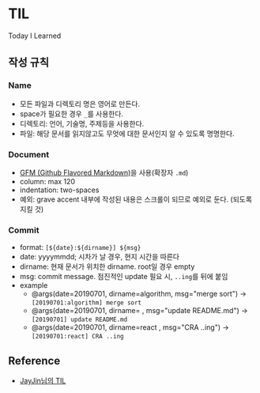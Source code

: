 # TIL
Today I Learned

## 작성 규칙

### Name
- 모든 파일과 디렉토리 명은 영어로 만든다.
- space가 필요한 경우 `_`를 사용한다.
- 디렉토리: 언어, 기술명, 주제등을 사용한다.
- 파일: 해당 문서를 읽지않고도 무엇에 대한 문서인지 알 수 있도록 명명한다.

### Document
- [GFM (Github Flavored Markdown)](https://help.github.com/articles/github-flavored-markdown/)을 사용(확장자 `.md`)
- column: max 120
- indentation: two-spaces
- 예외: grave accent 내부에 작성된 내용은 스크롤이 되므로 예외로 둔다. (되도록 지킬 것)

### Commit
- format: `[${date}:${dirname}] ${msg}`
- date: yyyymmdd; 시차가 날 경우, 현지 시간을 따른다
- dirname: 현재 문서가 위치한 dirname. root일 경우 empty
- msg: commit message. 점진적인 update 필요 시, `..ing`를 뒤에 붙임
- example
  - @args(date=20190701, dirname=algorithm, msg="merge sort") → `[20190701:algorithm] merge sort`
  - @args(date=20190701, dirname= , msg="update README.md") → `[20190701] update README.md`
  - @args(date=20190701, dirname=react , msg="CRA ..ing") → `[20190701:react] CRA ..ing`

## Reference
- [JayJin님의 TIL](https://github.com/milooy/TIL)
